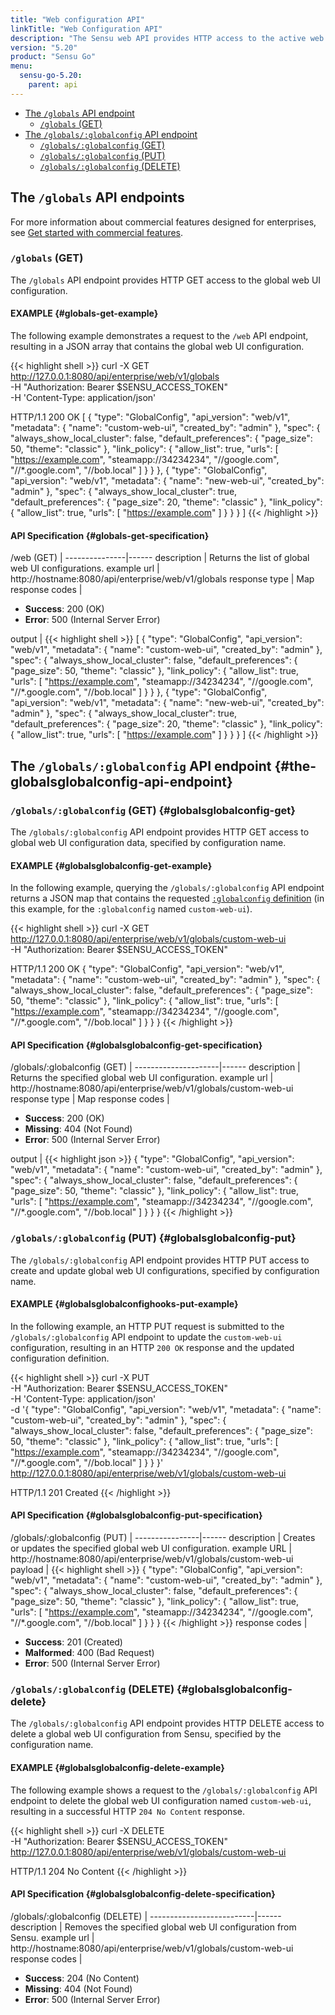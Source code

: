 ```yaml
---
title: "Web configuration API"
linkTitle: "Web Configuration API"
description: "The Sensu web API provides HTTP access to the active web UI configuration. This reference includes examples for returning the active web configuration and adding or updating the web configuration. Read on for the full reference."
version: "5.20"
product: "Sensu Go"
menu:
  sensu-go-5.20:
    parent: api
---
```


- [The `/globals` API endpoint](#the-globals-api-endpoint)
  - [`/globals` (GET)](#globals-get)
- [The `/globals/:globalconfig` API endpoint](#the-globalsglobalconfig-api-endpoint)
  - [`/globals/:globalconfig` (GET)](#globalsglobalconfig-get)
  - [`/globals/:globalconfig` (PUT)](#globalsglobalconfig-put)
  - [`/globals/:globalconfig` (DELETE)](#globalsglobalconfig-delete)

## The `/globals` API endpoints

For more information about commercial features designed for enterprises, see [Get started with commercial features][1].

### `/globals` (GET)

The `/globals` API endpoint provides HTTP GET access to the global web UI configuration.

#### EXAMPLE {#globals-get-example}

The following example demonstrates a request to the `/web` API endpoint, resulting in a JSON array that contains the global web UI configuration.

{{< highlight shell >}}
curl -X GET \
http://127.0.0.1:8080/api/enterprise/web/v1/globals \
-H "Authorization: Bearer $SENSU_ACCESS_TOKEN" \
-H 'Content-Type: application/json'

HTTP/1.1 200 OK
[
  {
    "type": "GlobalConfig",
    "api_version": "web/v1",
    "metadata": {
      "name": "custom-web-ui",
      "created_by": "admin"
    },
    "spec": {
      "always_show_local_cluster": false,
      "default_preferences": {
        "page_size": 50,
        "theme": "classic"
      },
      "link_policy": {
        "allow_list": true,
        "urls": [
          "https://example.com",
          "steamapp://34234234",
          "//google.com",
          "//*.google.com",
          "//bob.local"
        ]
      }
    }
  },
  {
    "type": "GlobalConfig",
    "api_version": "web/v1",
    "metadata": {
      "name": "new-web-ui",
      "created_by": "admin"
    },
    "spec": {
      "always_show_local_cluster": true,
      "default_preferences": {
        "page_size": 20,
        "theme": "classic"
      },
      "link_policy": {
        "allow_list": true,
        "urls": [
          "https://example.com"
        ]
      }
    }
  }
]
{{< /highlight >}}

#### API Specification {#globals-get-specification}

/web (GET)  | 
---------------|------
description    | Returns the list of global web UI configurations.
example url    | http://hostname:8080/api/enterprise/web/v1/globals
response type  | Map
response codes | <ul><li>**Success**: 200 (OK)</li><li>**Error**: 500 (Internal Server Error)</li></ul>
output         | {{< highlight shell >}}
[
  {
    "type": "GlobalConfig",
    "api_version": "web/v1",
    "metadata": {
      "name": "custom-web-ui",
      "created_by": "admin"
    },
    "spec": {
      "always_show_local_cluster": false,
      "default_preferences": {
        "page_size": 50,
        "theme": "classic"
      },
      "link_policy": {
        "allow_list": true,
        "urls": [
          "https://example.com",
          "steamapp://34234234",
          "//google.com",
          "//*.google.com",
          "//bob.local"
        ]
      }
    }
  },
  {
    "type": "GlobalConfig",
    "api_version": "web/v1",
    "metadata": {
      "name": "new-web-ui",
      "created_by": "admin"
    },
    "spec": {
      "always_show_local_cluster": true,
      "default_preferences": {
        "page_size": 20,
        "theme": "classic"
      },
      "link_policy": {
        "allow_list": true,
        "urls": [
          "https://example.com"
        ]
      }
    }
  }
]
{{< /highlight >}}

## The `/globals/:globalconfig` API endpoint {#the-globalsglobalconfig-api-endpoint}

### `/globals/:globalconfig` (GET) {#globalsglobalconfig-get}

The `/globals/:globalconfig` API endpoint provides HTTP GET access to global web UI configuration data, specified by configuration name.

#### EXAMPLE {#globalsglobalconfig-get-example}

In the following example, querying the `/globals/:globalconfig` API endpoint returns a JSON map that contains the requested [`:globalconfig` definition][1] (in this example, for the `:globalconfig` named `custom-web-ui`).

{{< highlight shell >}}
curl -X GET \
http://127.0.0.1:8080/api/enterprise/web/v1/globals/custom-web-ui \
-H "Authorization: Bearer $SENSU_ACCESS_TOKEN"

HTTP/1.1 200 OK
{
  "type": "GlobalConfig",
  "api_version": "web/v1",
  "metadata": {
    "name": "custom-web-ui",
    "created_by": "admin"
  },
  "spec": {
    "always_show_local_cluster": false,
    "default_preferences": {
      "page_size": 50,
      "theme": "classic"
    },
    "link_policy": {
      "allow_list": true,
      "urls": [
        "https://example.com",
        "steamapp://34234234",
        "//google.com",
        "//*.google.com",
        "//bob.local"
      ]
    }
  }
}
{{< /highlight >}}

#### API Specification {#globalsglobalconfig-get-specification}

/globals/:globalconfig (GET) | 
---------------------|------
description          | Returns the specified global web UI configuration.
example url          | http://hostname:8080/api/enterprise/web/v1/globals/custom-web-ui
response type        | Map
response codes       | <ul><li>**Success**: 200 (OK)</li><li> **Missing**: 404 (Not Found)</li><li>**Error**: 500 (Internal Server Error)</li></ul>
output               | {{< highlight json >}}
{
  "type": "GlobalConfig",
  "api_version": "web/v1",
  "metadata": {
    "name": "custom-web-ui",
    "created_by": "admin"
  },
  "spec": {
    "always_show_local_cluster": false,
    "default_preferences": {
      "page_size": 50,
      "theme": "classic"
    },
    "link_policy": {
      "allow_list": true,
      "urls": [
        "https://example.com",
        "steamapp://34234234",
        "//google.com",
        "//*.google.com",
        "//bob.local"
      ]
    }
  }
}
{{< /highlight >}}

### `/globals/:globalconfig` (PUT) {#globalsglobalconfig-put}

The `/globals/:globalconfig` API endpoint provides HTTP PUT access to create and update global web UI configurations, specified by configuration name.

#### EXAMPLE {#globalsglobalconfighooks-put-example}

In the following example, an HTTP PUT request is submitted to the `/globals/:globalconfig` API endpoint to update the `custom-web-ui` configuration, resulting in an HTTP `200 OK` response and the updated configuration definition.

{{< highlight shell >}}
curl -X PUT \
-H "Authorization: Bearer $SENSU_ACCESS_TOKEN" \
-H 'Content-Type: application/json' \
-d '{
  "type": "GlobalConfig",
  "api_version": "web/v1",
  "metadata": {
    "name": "custom-web-ui",
    "created_by": "admin"
  },
  "spec": {
    "always_show_local_cluster": false,
    "default_preferences": {
      "page_size": 50,
      "theme": "classic"
    },
    "link_policy": {
      "allow_list": true,
      "urls": [
        "https://example.com",
        "steamapp://34234234",
        "//google.com",
        "//*.google.com",
        "//bob.local"
      ]
    }
  }
}' \
http://127.0.0.1:8080/api/enterprise/web/v1/globals/custom-web-ui

HTTP/1.1 201 Created
{{< /highlight >}}

#### API Specification {#globalsglobalconfig-put-specification}

/globals/:globalconfig (PUT) | 
----------------|------
description     | Creates or updates the specified global web UI configuration.
example URL     | http://hostname:8080/api/enterprise/web/v1/globals/custom-web-ui
payload         | {{< highlight shell >}}
{
  "type": "GlobalConfig",
  "api_version": "web/v1",
  "metadata": {
    "name": "custom-web-ui",
    "created_by": "admin"
  },
  "spec": {
    "always_show_local_cluster": false,
    "default_preferences": {
      "page_size": 50,
      "theme": "classic"
    },
    "link_policy": {
      "allow_list": true,
      "urls": [
        "https://example.com",
        "steamapp://34234234",
        "//google.com",
        "//*.google.com",
        "//bob.local"
      ]
    }
  }
}
{{< /highlight >}}
response codes  | <ul><li>**Success**: 201 (Created)</li><li>**Malformed**: 400 (Bad Request)</li><li>**Error**: 500 (Internal Server Error)</li></ul>

### `/globals/:globalconfig` (DELETE) {#globalsglobalconfig-delete}

The `/globals/:globalconfig` API endpoint provides HTTP DELETE access to delete a global web UI configuration from Sensu, specified by the configuration name.

#### EXAMPLE {#globalsglobalconfig-delete-example}

The following example shows a request to the `/globals/:globalconfig` API endpoint to delete the global web UI configuration named `custom-web-ui`, resulting in a successful HTTP `204 No Content` response.

{{< highlight shell >}}
curl -X DELETE \
-H "Authorization: Bearer $SENSU_ACCESS_TOKEN" \
http://127.0.0.1:8080/api/enterprise/web/v1/globals/custom-web-ui

HTTP/1.1 204 No Content
{{< /highlight >}}

#### API Specification {#globalsglobalconfig-delete-specification}

/globals/:globalconfig (DELETE) | 
--------------------------|------
description               | Removes the specified global web UI configuration from Sensu.
example url               | http://hostname:8080/api/enterprise/web/v1/globals/custom-web-ui
response codes            | <ul><li>**Success**: 204 (No Content)</li><li>**Missing**: 404 (Not Found)</li><li>**Error**: 500 (Internal Server Error)</li></ul>


[1]: ../../getting-started/enterprise/

